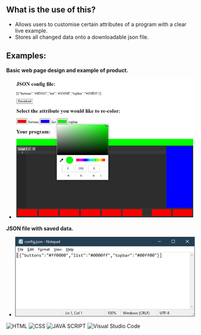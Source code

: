 ## What is the use of this?
* Allows users to customise certain attributes of a program with a clear live example. 
* Stores all changed data onto a downloadable json file.

## Examples:
__Basic web page design and example of product.__
* <img src="https://github.com/eb-06/Program-Customizer/blob/main/Examples/Example_1.PNG">

__JSON file with saved data.__
* <img src="https://github.com/eb-06/Program-Customizer/blob/main/Examples/Example_2.PNG">

![HTML](https://img.shields.io/badge/html-E44D26?style=for-the-badge&logo=html5&logoColor=white)
![CSS](https://img.shields.io/badge/css-264DE4?style=for-the-badge&logo=css3&logoColor=white)
![JAVA SCRIPT](https://img.shields.io/badge/JAVAㅤSCRIPT-F0DB4F?style=for-the-badge&logo=javascript&logoColor=grey)
![Visual Studio Code](https://img.shields.io/badge/VisualㅤStudioㅤCode-1B8CD4?style=for-the-badge&logo=visualstudiocode&logoColor=white)
